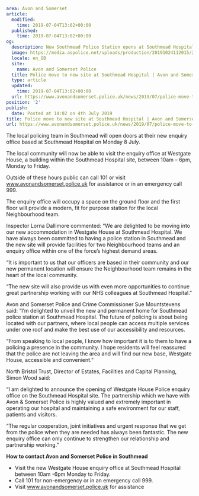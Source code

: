 ```yaml
area: Avon and Somerset
article:
  modified:
    time: 2019-07-04T13:02+00:00
  published:
    time: 2019-07-04T13:02+00:00
og:
  description: New Southmead Police Station opens at Southmead Hospital on Monday 8 July.
  image: https://media.aspolice.net/uploads/production/20191024112015/2.jpg
  locale: en_GB
  site:
    name: Avon and Somerset Police
  title: Police move to new site at Southmead Hospital | Avon and Somerset Police
  type: article
  updated:
    time: 2019-07-04T13:02+00:00
  url: https://www.avonandsomerset.police.uk/news/2019/07/police-move-to-new-site-at-southmead-hospital/
position: '2'
publish:
  date: Posted at 14:02 on 4th July 2019
title: Police move to new site at Southmead Hospital | Avon and Somerset Police
url: https://www.avonandsomerset.police.uk/news/2019/07/police-move-to-new-site-at-southmead-hospital/
```

The local policing team in Southmead will open doors at their new enquiry office based at Southmead Hospital on Monday 8 July.

The local community will now be able to visit the enquiry office at Westgate House, a building within the Southmead Hospital site, between 10am – 6pm, Monday to Friday.

Outside of these hours public can call 101 or visit www.avonandsomerset.police.uk for assistance or in an emergency call 999.

The enquiry office will occupy a space on the ground floor and the first floor will provide a modern, fit for purpose station for the local Neighbourhood team.

Inspector Lorna Dallimore commented: “We are delighted to be moving into our new accommodation in Westgate House at Southmead Hospital. We have always been committed to having a police station in Southmead and the new site will provide facilities for two Neighbourhood teams and an enquiry office within one of the force’s highest demand areas.

“It is important to us that our officers are based in their community and our new permanent location will ensure the Neighbourhood team remains in the heart of the local community.

“The new site will also provide us with even more opportunities to continue great partnership working with our NHS colleagues at Southmead Hospital.”

Avon and Somerset Police and Crime Commissioner Sue Mountstevens said: “I’m delighted to unveil the new and permanent home for Southmead police station at Southmead Hospital. The future of policing is about being located with our partners, where local people can access multiple services under one roof and make the best use of our accessibility and resources.

“From speaking to local people, I know how important it is to them to have a policing a presence in the community. I hope residents will feel reassured that the police are not leaving the area and will find our new base, Westgate House, accessible and convenient.”

North Bristol Trust, Director of Estates, Facilities and Capital Planning, Simon Wood said:

“I am delighted to announce the opening of Westgate House Police enquiry office on the Southmead Hospital site. The partnership which we have with Avon & Somerset Police is highly valued and extremely important in operating our hospital and maintaining a safe environment for our staff, patients and visitors.

“The regular cooperation, joint initiatives and urgent response that we get from the police when they are needed has always been fantastic. The new enquiry office can only continue to strengthen our relationship and partnership working.”

**How to contact Avon and Somerset Police in Southmead**

 * Visit the new Westgate House enquiry office at Southmead Hospital between 10am -6pm Monday to Friday.
 * Call 101 for non-emergency or in an emergency call 999.
 * Visit www.avonandsomerset.police.uk for assistance
